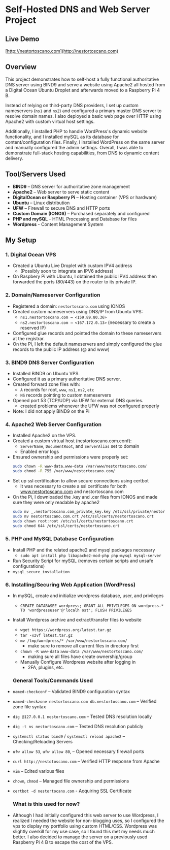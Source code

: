 # Self-Hosted DNS and Web Server Project

## Live Demo
[http://nestortoscano.com](http://nestortoscano.com)

## Overview
This project demonstrates how to self-host a fully functional authoritative DNS server using BIND9 and serve a website using Apache2 all hosted from a Digital Ocean Ubuntu Droplet and afterwards moved to a Raspberry Pi 4 B.

Instead of relying on third-party DNS providers, I set up custom nameservers (`ns1` and `ns2`) and configured a primary master DNS server to resolve domain names. I also deployed a basic web page over HTTP using Apache2 with custom virtual host settings.

Additionally, I installed PHP to handle WordPress's dynamic website functionality, and I installed mySQL as its database for content/configuration files. Finally, I installed WordPress on the same server and manually configured the admin settings. Overall, I was able to demonstrate full-stack hosting capabilities, from DNS to dynamic content delivery.

## Tool/Servers Used
- **BIND9** – DNS server for authoritative zone management
- **Apache2** – Web server to serve static content
- **DigitalOcean or Raspberry Pi** – Hosting container (VPS or hardware)
- **Ubuntu** – Linux distribution
- **UFW** – Firewall to secure DNS and HTTP ports
- **Custom Domain (IONOS)** – Purchased separately and configured
- **PHP and mySQL** - HTML Processing and Database for files
- **Wordpress** - Content Management System

## My Setup
### 1. Digital Ocean VPS
- Created a Ubuntu Live Droplet with custom IPV4 address
  - (Possibly soon to integrate an IPV6 address)
- On Raspbery Pi with Ubuntu, I obtained the public IPV4 address then forwarded the ports (80/443) on the router to its private IP.
  
### 2. Domain/Nameserver Configuration
- Registered a domain: `nestortoscano.com` using IONOS
- Created custom nameservers using DNS/IP from Ubuntu VPS:  
  - `ns1.nestortoscano.com → <159.89.80.36>`  
  - `ns2.nestortoscano.com → <167.172.0.13>` (necessary to create a reserved IP)
- Configured glue records and pointed the domain to these nameservers at the registrar.
- On the Pi, I left the default nameservers and simply configured the glue records to the public IP address (@ and www)
  
### 3. BIND9 DNS Server Configuration
- Installed BIND9 on Ubuntu VPS.
- Configured it as a primary authoritative DNS server.
- Created forward zone files with:
  - `A` records for root, `www`, `ns1`, `ns2`, `etc`
  - `NS` records pointing to custom nameservers
- Opened port 53 (TCP/UDP) via UFW for external DNS queries.
  - created problems whenever the UFW was not configured properly
- Note: I did not apply BIND9 on the Pi

### 4. Apache2 Web Server Configuration
- Installed Apache2 on the VPS.
- Created a custom virtual host (nestortoscano.com.conf):
  - `ServerName`, `DocumentRoot`, and `ServerAlias` set to domain
  - Enabled error logs
- Ensured ownership and permissions were properly set:
  ```bash
  sudo chown -R www-data.www-data /var/www/nestortoscano.com/
  sudo chmod -R 755 /var/www/nestortoscano.com/
  ```
- Set up ssl certification to allow secure connections using certbot
  - It was necessary to create a ssl certificate for both www.nestortoscano.com and nestortoscano.com
- On the Pi, I downloaded the .key and .cer files from IONOS and made sure they were only readable by apache2
  ```bash
  sudo mv _.nestortoscano.com_private_key.key /etc/ssl/private/nestortoscano.key
  sudo mv nestortoscano.com.crt /etc/ssl/certs/nestortoscano.crt
  sudo chown root:root /etc/ssl/certs/nestortoscano.crt
  sudo chmod 644 /etc/ssl/certs/nestortoscano.crt
  ```

### 5. PHP and MySQL Database Configuration
- Install PHP and the related apache2 and mysql packages necessary
  - `sudo apt install php libapache2-mod-php php-mysql mysql-server`
-  Run Security Script for mySQL (removes certain scripts and unsafe configurations)
  - `mysql_secure_installation`

### 6. Installing/Securing Web Application (WordPress)
- In mySQL, create and initialize wordpress database, user, and privileges
  - `CREATE DATABASEE wordpress; GRANT ALL PRIVILEGES ON wordpress.* TO 'wordpressuser'@'localh
    ost'; FLUSH PRIVILEGES`
- Install Wordpress archive and extract/transfer files to website
  - `wget https://wordpress.org/latest.tar.gz `
  - `tar -xzvf latest.tar.gz`
  - `mv /tmp/wordpress/* /var/www/nestortoscano.com/`
    - make sure to remove all current files in directory first
  - `chown -R www-data:www-data /var/www/nestortoscano.com/`
    - making sure all files have create ownership/group
  - Manually Configure Wordpress website after logging in
    - 2FA, plugins, etc.
  
  ### General Tools/Commands Used
- `named-checkconf` – Validated BIND9 configuration syntax
- `named-checkzone nestortoscano.com db.nestortoscano.com` – Verified zone file syntax
- `dig @127.0.0.1 nestortoscano.com` – Tested DNS resolution locally
- `dig -t ns nestortoscano.com` – Tested DNS resolution publicly
- `systemctl status bind9` / `systemctl reload apache2` – Checking/Reloading Servers
- `ufw allow 53`, `ufw allow 80`, – Opened necessary firewall ports
- `curl http://nestotoscano.com` – Verified HTTP response from Apache
- `vim` – Edited various files
- `chown`, `chmod` – Managed file ownership and permissions
- `certbot -d nestortocano.com` - Acquiring SSL Certificate

  ### What is this used for now?
- Although I had initially configured this web server to use Wordpress, I realized I needed the website for non-blogging uses, so I configured the vps to display my portfolio using custom HTML/CSS. Wordpress was slightly overkill for my use case, so I found this met my needs much better. I also decided to manage the server on a previously used Raspberry Pi 4 B to escape the cost of the VPS.

